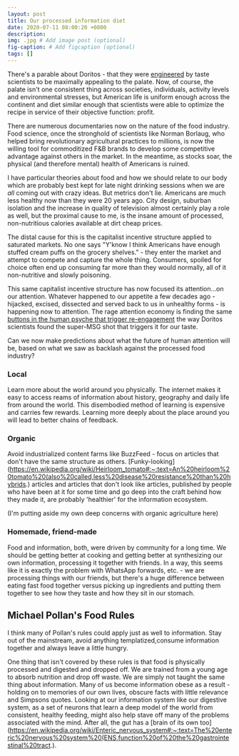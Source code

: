 ```yaml
---
layout: post
title: Our processed information diet
date: 2020-07-11 08:00:20 +0800
description: 
img: .jpg # Add image post (optional)
fig-caption: # Add figcaption (optional)
tags: []
---
```


There's a parable about Doritos - that they were [engineered](https://www.mashed.com/120166/untold-truth-doritos/) by taste scientists to be maximally appealing to the palate. Now, of course, the palate isn't one consistent thing across societies, individuals, activity levels and environmental stresses, but American life is uniform enough across the continent and diet similar enough that scientists were able to optimize the recipe in service of their objective function: profit.

There are numerous documentaries now on the nature of the food industry. Food science, once the stronghold of scientists like Norman Borlaug, who helped bring revolutionary agricultural practices to millions, is now the willing tool for commoditized F&B brands to develop some competitive advantage against others in the market. In the meantime, as stocks soar, the physical (and therefore mental) health of Americans is ruined.

I have particular theories about food and how we should relate to our body which are probably best kept for late night drinking sessions when we are *all* coming out with crazy ideas. But metrics don't lie. Americans are much less healthy now than they were 20 years ago. City design, suburban isolation and the increase in quality of television almost certainly play a role as well, but the proximal cause to me, is the insane amount of processed, non-nutritious calories available at dirt cheap prices.

The distal cause for this is the capitalist incentive structure applied to saturated markets. No one says "Y'know I think Americans have enough stuffed cream puffs on the grocery shelves." - they enter the market and attempt to compete and capture the whole thing. Consumers, spoiled for choice often end up consuming far more than they would normally, all of it non-nutritive and slowly poisoning.

This same capitalist incentive structure has now focused its attention...on our attention. Whatever happened to our appetite a few decades ago - hijacked, excised, dissected and served back to us in unhealthy forms - is happening now to attention. The rage attention economy is finding the same [buttons in the human psyche that trigger re-engagement](https://www.youtube.com/watch?v=rE3j_RHkqJc) the way Doritos scientists found the super-MSG shot that triggers it for our taste. 

Can we now make predictions about what the future of human attention will be, based on what we saw as backlash against the processed food industry?

### Local
Learn more about the world around you physically. The internet makes it easy to access reams of information about history, geography and daily life from around the world. This disembodied method of learning is expensive and carries few rewards. Learning more deeply about the place around you will lead to better chains of feedback.

### Organic
Avoid industrialized content farms like BuzzFeed - focus on articles that don't have the same structure as others. [Funky-looking](https://en.wikipedia.org/wiki/Heirloom_tomato#:~:text=An%20heirloom%20tomato%20(also%20called,less%20disease%20resistance%20than%20hybrids.) articles and articles that don't look like articles, published by people who have been at it for some time and go deep into the craft behind how they made it, are probably 'healthier' for the information ecosystem.

(I'm putting aside my own deep concerns with organic agriculture here)

### Homemade, friend-made
Food and information, both, were driven by community for a long time. We should be getting better at cooking and getting better at synthesizing our own information, processing it together with friends. In a way, this seems like it is exactly the problem with WhatsApp forwards, etc. - we are processing things with our friends, but there's a huge difference between eating fast food together versus picking up ingredients and putting them together to see how they taste and how they sit in our stomach.


## Michael Pollan's Food Rules
I think many of Pollan's rules could apply just as well to information. Stay out of the mainstream, avoid anything templatized,consume information together and always leave a little hungry.


One thing that isn't covered by these rules is that food is physically processed and digested and dropped off. We are trained from a young age to absorb nutrition and drop off waste. We are simply not taught the same thing about information. Many of us become information obese as a result - holding on to memories of our own lives, obscure facts with little relevance and Simpsons quotes. Looking at our information system like our digestive system, as a set of neurons that learn a deep model of the world from consistent, healthy feeding, might also help stave off many of the problems associated with the mind. After all, the gut has a [brain of its own too](https://en.wikipedia.org/wiki/Enteric_nervous_system#:~:text=The%20enteric%20nervous%20system%20(ENS,function%20of%20the%20gastrointestinal%20tract.).  
